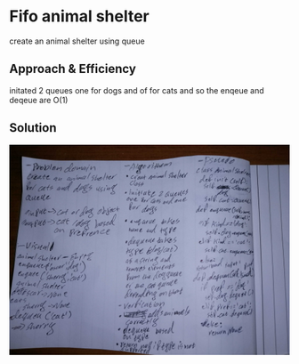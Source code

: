 # Fifo animal shelter
create an animal shelter using queue

## Approach & Efficiency
initated 2 queues one for dogs and of for cats and
so the enqeue and deqeue are O(1)
## Solution
![img](../../../assests/animal_shelter.jpg)
